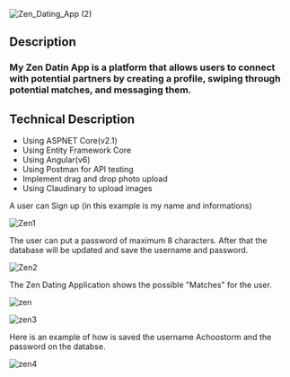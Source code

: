 ![Zen_Dating_App (2)](https://user-images.githubusercontent.com/64111694/207139525-2deab13e-c901-4aff-9fad-a14cfdaf9fd3.png)

## Description 

### My Zen Datin App is a platform that allows users to connect with potential partners by creating a profile, swiping through potential matches, and messaging them. 

## Technical Description

  * Using ASPNET Core(v2.1)
  * Using Entity Framework Core
  * Using Angular(v6)
  * Using Postman for API testing
  * Implement drag and drop photo upload 
  * Using Claudinary to upload images
  
  
  
  
  A user can Sign up (in this example is my name and informations)


![Zen1](https://user-images.githubusercontent.com/64111694/208184619-fd4c2f29-b449-4f65-a3fb-3fe803f74ce8.JPG)


The user can put a password of maximum 8 characters. After that the database will be updated and save the username and password.


![Zen2](https://user-images.githubusercontent.com/64111694/208184632-e7474faa-763d-4665-a6c5-80c64f71b347.JPG)


The Zen Dating Application shows the possible "Matches" for the user.


![zen](https://user-images.githubusercontent.com/64111694/208338781-e0ceccf4-fff0-48f8-bda8-975ef8d4f6c5.JPG)


![zen3](https://user-images.githubusercontent.com/64111694/208186001-0dc75714-ce63-4895-87ec-6ba9bfd595ef.JPG)

Here is an example of how is saved the username Achoostorm and the password on the databse.

![zen4](https://user-images.githubusercontent.com/64111694/208186009-fbca4801-b6ec-41b7-be1a-c17d80dd2bc0.JPG)

